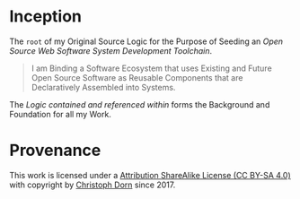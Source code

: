 Inception
=========

The `root` of my Original Source Logic for the Purpose of Seeding an *Open Source Web Software System Development Toolchain*.

> I am Binding a Software Ecosystem that uses Existing and Future Open Source Software as Reusable Components that are Declaratively Assembled into Systems.

The *Logic contained and referenced within* forms the Background and Foundation for all my Work.

Provenance
==========

This work is licensed under a [Attribution ShareAlike License (CC BY-SA 4.0)](https://creativecommons.org/licenses/by-sa/4.0/) with copyright by [Christoph Dorn](http://christophdorn.com) since 2017.
